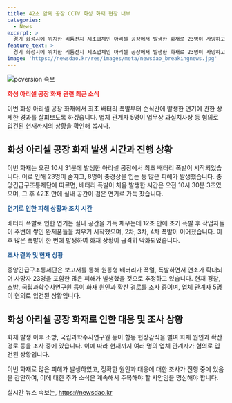```yaml
---
title: 42초 암흑 공장 CCTV 화성 화재 현장 내부
categories:
  - News
excerpt: >
  경기 화성시에 위치한 리튬전지 제조업체인 아리셀 공장에서 발생한 화재로 23명이 사망하고 31명이 다쳤다. 하나의 배터리 폭발로 시작된 화재는 단 42초만에 공장을 연기로 가득 채우며 확산되었다. 현재 관련 업체 관계자들이 업무상 과실치사상 등 혐의로 조사 중이며, 화재의 정확한 원인과 확산 경로에 대한 조사가 진행 중이다. 
feature_text: >
  경기 화성시에 위치한 리튬전지 제조업체인 아리셀 공장에서 발생한 화재로 23명이 사망하고 31명이 다쳤다. 하나의 배터리 폭발로 시작된 화재는 단 42초만에 공장을 연기로 가득 채우며 확산되었다. 현재 관련 업체 관계자들이 업무상 과실치사상 등 혐의로 조사 중이며, 화재의 정확한 원인과 확산 경로에 대한 조사가 진행 중이다. 
image: 'https://newsdao.kr/res/images/meta/newsdao_breakingnews.jpg'
---
```


<p><img src="https://newsdao.kr/res/images/meta/newsdao_breakingnews.jpg" alt="pcversion 속보" /></p>

<p><b><span style="color: #ee2323;">화성 아리셀 공장 화재 관련 최근 소식</span></b></p>

<p>이번 화성 아리셀 공장 화재에서 최초 배터리 폭발부터 순식간에 발생한 연기에 관한 상세한 경과를 살펴보도록 하겠습니다. 업체 관계자 5명이 업무상 과실치사상 등 혐의로 입건된 현재까지의 상황을 확인해 봅시다. </p>

<h2 data-ke-size="size26">화성 아리셀 공장 화재 발생 시간과 진행 상황</h2>

<p data-ke-size="size16">이번 화재는 오전 10시 31분에 발생한 아리셀 공장에서 최초 배터리 폭발이 시작되었습니다. 이로 인해 23명이 숨지고, 8명이 중경상을 입는 등 많은 피해가 발생했습니다. 중앙긴급구조통제단에 따르면, 배터리 폭발이 처음 발생한 시간은 오전 10시 30분 3초였으며, 그 후 42초 만에 실내 공간이 검은 연기로 가득 찼습니다.</p>

<p><b><span style="color: #1a5490;">연기로 인한 피해 상황과 조치 시간</span></b></p>

<p data-ke-size="size16">배터리 폭발로 인한 연기는 실내 공간을 가득 채우는데 12초 만에 초기 폭발 후 작업자들이 주변에 쌓인 완제품들을 치우기 시작했으며, 2차, 3차, 4차 폭발이 이어졌습니다. 이후 많은 폭발이 한 번에 발생하여 화재 상황이 급격히 악화되었습니다.</p>

<p><b><span style="color: #1a5490;">조사 결과 및 현재 상황</span></b></p>

<p data-ke-size="size16">중앙긴급구조통제단은 보고서를 통해 원통형 배터리가 폭열, 폭발하면서 연소가 확대되어 사망자 23명을 포함한 많은 피해가 발생했을 것으로 추정하고 있습니다. 현재 경찰, 소방, 국립과학수사연구원 등이 화재 원인과 확산 경로를 조사 중이며, 업체 관계자 5명이 혐의로 입건된 상황입니다.</p>

<h2 data-ke-size="size26">화성 아리셀 공장 화재로 인한 대응 및 조사 상황</h2>

<p data-ke-size="size16">화재 발생 이후 소방, 국립과학수사연구원 등이 합동 현장감식을 벌여 화재 원인과 확산 경로 등을 조사 중에 있습니다. 이에 따라 현재까지 여러 명의 업체 관계자가 혐의로 입건된 상황입니다.</p>

<p>이번 화재로 많은 피해가 발생하였고, 정확한 원인과 대응에 대한 조사가 진행 중에 있음을 감안하여, 이에 대한 추가 소식은 계속해서 주목해야 할 사안임을 명심해야 합니다.</p>
실시간 뉴스 속보는, <a href="https://newsdao.kr" rel="dofollow">https://newsdao.kr</a>


